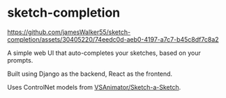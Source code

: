 # sketch-completion

https://github.com/jamesWalker55/sketch-completion/assets/30405220/74eedc0d-aeb0-4197-a7c7-b45c8df7c8a2

A simple web UI that auto-completes your sketches, based on your prompts.

Built using Django as the backend, React as the frontend.

Uses ControlNet models from [VSAnimator/Sketch-a-Sketch](https://github.com/VSAnimator/Sketch-a-Sketch).
